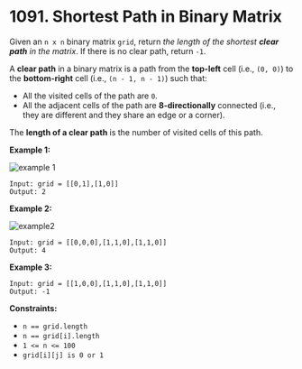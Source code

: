 # 1091. Shortest Path in Binary Matrix

Given an `n x n` binary matrix `grid`, return *the length of the shortest **clear path** in the matrix*. If there is no clear path, return `-1`.

A **clear path** in a binary matrix is a path from the **top-left** cell (i.e., `(0, 0)`) to the **bottom-right** cell (i.e., `(n - 1, n - 1)`) such that:

- All the visited cells of the path are `0`.
- All the adjacent cells of the path are **8-directionally** connected (i.e., they are different and they share an edge or a corner).

The **length of a clear path** is the number of visited cells of this path.

**Example 1:**

![example 1](https://assets.leetcode.com/uploads/2021/02/18/example1_1.png)

```()
Input: grid = [[0,1],[1,0]]
Output: 2
```

**Example 2:**

![example2](https://assets.leetcode.com/uploads/2021/02/18/example2_1.png)

```()
Input: grid = [[0,0,0],[1,1,0],[1,1,0]]
Output: 4
```

**Example 3:**

```()
Input: grid = [[1,0,0],[1,1,0],[1,1,0]]
Output: -1
```

**Constraints:**

- `n == grid.length`
- `n == grid[i].length`
- `1 <= n <= 100`
- `grid[i][j] is 0 or 1`
